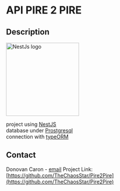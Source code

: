 # API PIRE 2 PIRE

## Description

<img width=200 alt="NestJs logo" src="https://d33wubrfki0l68.cloudfront.net/e937e774cbbe23635999615ad5d7732decad182a/26072/logo-small.ede75a6b.svg">

project using [NestJS](https://github.com/nestjs/nest)\
database under [Prostgresql](https://www.postgresql.org/)\
connection with [typeORM](https://typeorm.io/)

## Contact

Donovan Caron - [email](Caron.donovan1@outlook.fr)
Project Link: [https://github.com/TheChaosStar/Pire2Pire](https://github.com/TheChaosStar/Pire2Pire)
